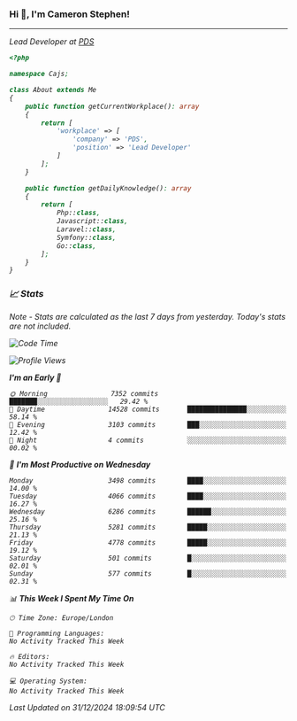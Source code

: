 ### Hi 👋, I'm Cameron Stephen!
<hr>
<p><em>Lead Developer at <a href="https://prindatasolutions.co.uk">PDS</a></p>


```php
<?php

namespace Cajs;

class About extends Me
{
    public function getCurrentWorkplace(): array
    {
        return [
            'workplace' => [
                'company' => 'PDS',
                'position' => 'Lead Developer'
            ]
        ];
    }

    public function getDailyKnowledge(): array
    {
        return [
            Php::class,
            Javascript::class,
            Laravel::class,
            Symfony::class,
            Go::class,
        ];
    }
}
```

### 📈 Stats
<p><em>Note - Stats are calculated as the last 7 days from yesterday. Today's stats are not included.</em></p>


<!--START_SECTION:waka-->
![Code Time](http://img.shields.io/badge/Code%20Time-4%2C151%20hrs%2040%20mins-blue)

![Profile Views](http://img.shields.io/badge/Profile%20Views-0-blue)

**I'm an Early 🐤** 

```text
🌞 Morning                7352 commits        ███████░░░░░░░░░░░░░░░░░░   29.42 % 
🌆 Daytime                14528 commits       ███████████████░░░░░░░░░░   58.14 % 
🌃 Evening                3103 commits        ███░░░░░░░░░░░░░░░░░░░░░░   12.42 % 
🌙 Night                  4 commits           ░░░░░░░░░░░░░░░░░░░░░░░░░   00.02 % 
```
📅 **I'm Most Productive on Wednesday** 

```text
Monday                   3498 commits        ████░░░░░░░░░░░░░░░░░░░░░   14.00 % 
Tuesday                  4066 commits        ████░░░░░░░░░░░░░░░░░░░░░   16.27 % 
Wednesday                6286 commits        ██████░░░░░░░░░░░░░░░░░░░   25.16 % 
Thursday                 5281 commits        █████░░░░░░░░░░░░░░░░░░░░   21.13 % 
Friday                   4778 commits        █████░░░░░░░░░░░░░░░░░░░░   19.12 % 
Saturday                 501 commits         █░░░░░░░░░░░░░░░░░░░░░░░░   02.01 % 
Sunday                   577 commits         █░░░░░░░░░░░░░░░░░░░░░░░░   02.31 % 
```


📊 **This Week I Spent My Time On** 

```text
🕑︎ Time Zone: Europe/London

💬 Programming Languages: 
No Activity Tracked This Week

🔥 Editors: 
No Activity Tracked This Week

💻 Operating System: 
No Activity Tracked This Week
```


 Last Updated on 31/12/2024 18:09:54 UTC
<!--END_SECTION:waka-->
